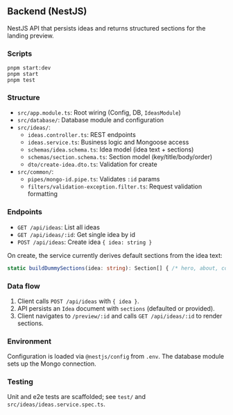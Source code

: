 ## Backend (NestJS)

NestJS API that persists ideas and returns structured sections for the landing preview.

### Scripts

```
pnpm start:dev
pnpm start
pnpm test
```

### Structure

- `src/app.module.ts`: Root wiring (Config, DB, `IdeasModule`)
- `src/database/`: Database module and configuration
- `src/ideas/`:
  - `ideas.controller.ts`: REST endpoints
  - `ideas.service.ts`: Business logic and Mongoose access
  - `schemas/idea.schema.ts`: Idea model (idea text + sections)
  - `schemas/section.schema.ts`: Section model (key/title/body/order)
  - `dto/create-idea.dto.ts`: Validation for create
- `src/common/`:
  - `pipes/mongo-id.pipe.ts`: Validates `:id` params
  - `filters/validation-exception.filter.ts`: Request validation formatting

### Endpoints

- `GET /api/ideas`: List all ideas
- `GET /api/ideas/:id`: Get single idea by id
- `POST /api/ideas`: Create idea `{ idea: string }`

On create, the service currently derives default sections from the idea text:

```ts
static buildDummySections(idea: string): Section[] { /* hero, about, contact */ }
```

### Data flow

1. Client calls `POST /api/ideas` with `{ idea }`.
2. API persists an `Idea` document with `sections` (defaulted or provided).
3. Client navigates to `/preview/:id` and calls `GET /api/ideas/:id` to render sections.

### Environment

Configuration is loaded via `@nestjs/config` from `.env`. The database module sets up the Mongo connection.

### Testing

Unit and e2e tests are scaffolded; see `test/` and `src/ideas/ideas.service.spec.ts`.
